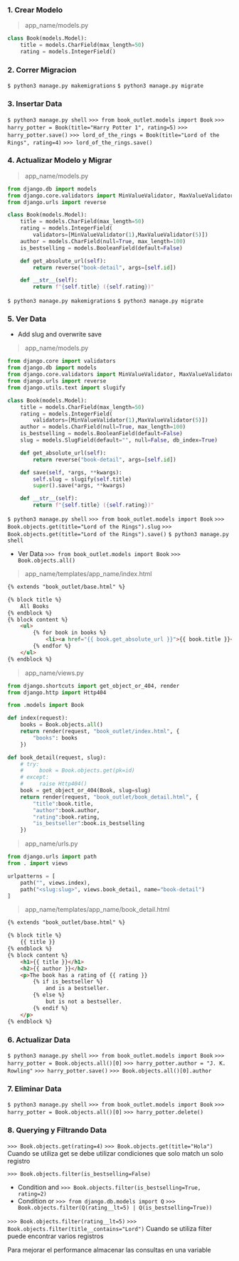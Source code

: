 ### 1. Crear Modelo
> app_name/models.py
```python
class Book(models.Model):
    title = models.CharField(max_length=50)
    rating = models.IntegerField()
```

### 2. Correr Migracion
`$ python3 manage.py makemigrations`
`$ python3 manage.py migrate`

### 3. Insertar Data
`$ python3 manage.py shell`
`>>> from book_outlet.models import Book`
`>>> harry_potter = Book(title="Harry Potter 1", rating=5)`
`>>> harry_potter.save()`
`>>> lord_of_the_rings = Book(title="Lord of the Rings", rating=4)`
`>>> lord_of_the_rings.save()`

### 4. Actualizar Modelo y Migrar
> app_name/models.py
```python
from django.db import models
from django.core.validators import MinValueValidator, MaxValueValidator
from django.urls import reverse

class Book(models.Model):
    title = models.CharField(max_length=50)
    rating = models.IntegerField(
        validators=[MinValueValidator(1),MaxValueValidator(5)])
    author = models.CharField(null=True, max_length=100)
    is_bestselling = models.BooleanField(default=False)

    def get_absolute_url(self):
        return reverse("book-detail", args=[self.id])

    def __str__(self):
        return f"{self.title} ({self.rating})"
```
`$ python3 manage.py makemigrations`
`$ python3 manage.py migrate`

### 5. Ver Data
* Add slug and overwrite save
> app_name/models.py
```python
from django.core import validators
from django.db import models
from django.core.validators import MinValueValidator, MaxValueValidator
from django.urls import reverse
from django.utils.text import slugify

class Book(models.Model):
    title = models.CharField(max_length=50)
    rating = models.IntegerField(
        validators=[MinValueValidator(1),MaxValueValidator(5)])
    author = models.CharField(null=True, max_length=100)
    is_bestselling = models.BooleanField(default=False)
    slug = models.SlugField(default="", null=False, db_index=True)

    def get_absolute_url(self):
        return reverse("book-detail", args=[self.id])

    def save(self, *args, **kwargs):
        self.slug = slugify(self.title)
        super().save(*args, **kwargs)

    def __str__(self):
        return f"{self.title} ({self.rating})"
```
`$ python3 manage.py shell`
`>>> from book_outlet.models import Book`
`>>> Book.objects.get(title="Lord of the Rings").slug`
`>>> Book.objects.get(title="Lord of the Rings").save()`
`$ python3 manage.py shell`

* Ver Data
`>>> from book_outlet.models import Book`
`>>> Book.objects.all()`
> app_name/templates/app_name/index.html
```html
{% extends "book_outlet/base.html" %}

{% block title %}
    All Books
{% endblock %}
{% block content %}
    <ul>
        {% for book in books %}
            <li><a href="{{ book.get_absolute_url }}">{{ book.title }}</a> (Rating: {{ book.rating }})</li>
        {% endfor %}
    </ul>
{% endblock %}
```
> app_name/views.py
```python
from django.shortcuts import get_object_or_404, render
from django.http import Http404

from .models import Book

def index(request):
    books = Book.objects.all()
    return render(request, "book_outlet/index.html", {
        "books": books
    })

def book_detail(request, slug):
    # try:
    #     book = Book.objects.get(pk=id)
    # except:
    #     raise Http404()
    book = get_object_or_404(Book, slug=slug)
    return render(request, "book_outlet/book_detail.html", {
        "title":book.title,
        "author":book.author,
        "rating":book.rating,
        "is_bestseller":book.is_bestselling
    })
```
> app_name/urls.py
```python
from django.urls import path
from . import views

urlpatterns = [
    path("", views.index),
    path("<slug:slug>", views.book_detail, name="book-detail")
]
```
> app_name/templates/app_name/book_detail.html
```html
{% extends "book_outlet/base.html" %}

{% block title %}
    {{ title }}
{% endblock %}
{% block content %}
    <h1>{{ title }}</h1>
    <h2>{{ author }}</h2>
    <p>The book has a rating of {{ rating }}
        {% if is_bestseller %}
            and is a bestseller.
        {% else %}
            but is not a bestseller.
        {% endif %}
    </p>
{% endblock %}
```

### 6. Actualizar Data
`$ python3 manage.py shell`
`>>> from book_outlet.models import Book`
`>>> harry_potter = Book.objects.all()[0]`
`>>> harry_potter.author = "J. K. Rowling"`
`>>> harry_potter.save()`
`>>> Book.objects.all()[0].author`

### 7. Eliminar Data
`$ python3 manage.py shell`
`>>> from book_outlet.models import Book`
`>>> harry_potter = Book.objects.all()[0]`
`>>> harry_potter.delete()`

### 8. Querying y Filtrando Data
`>>> Book.objects.get(rating=4)`
`>>> Book.objects.get(title="Hola")`
Cuando se utiliza get se debe utilizar condiciones que solo match un solo registro

`>>> Book.objects.filter(is_bestselling=False)`
* Condition and
`>>> Book.objects.filter(is_bestselling=True, rating=2)`
* Condition or
`>>> from django.db.models import Q`
`>>> Book.objects.filter(Q(rating__lt=5) | Q(is_bestselling=True))`

`>>> Book.objects.filter(rating__lt=5)`
`>>> Book.objects.filter(title__contains="Lord")`
Cuando se utiliza filter puede encontrar varios registros

Para mejorar el performance almacenar las consultas en una variable